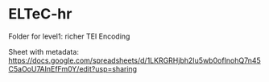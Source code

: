 # ELTeC-hr
Folder for level1: richer TEI Encoding

Sheet with metadata: https://docs.google.com/spreadsheets/d/1LKRGRHjbh2Iu5wb0ofInohQ7n45C5aOoU7AInEfFm0Y/edit?usp=sharing
